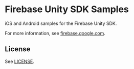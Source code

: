 Firebase Unity SDK Samples
==========================

iOS and Android samples for the Firebase Unity SDK.

For more information, see [firebase.google.com](https://firebase.google.com).

## License
See [LICENSE](LICENSE).
